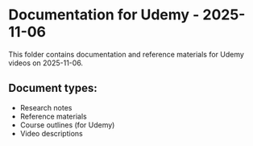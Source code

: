 # Documentation for Udemy - 2025-11-06

This folder contains documentation and reference materials for Udemy videos on 2025-11-06.

## Document types:
- Research notes
- Reference materials
- Course outlines (for Udemy)
- Video descriptions
